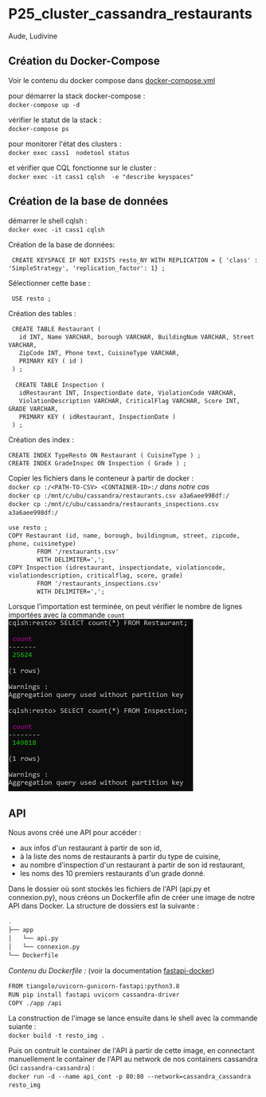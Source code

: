 # P25_cluster_cassandra_restaurants

Aude, Ludivine

## Création du Docker-Compose

Voir le contenu du docker compose dans [docker-compose.yml](docker-compose.yml)

pour démarrer la stack docker-compose :<br>
`docker-compose up -d`

vérifier le statut de la stack :<br>
`docker-compose ps`

pour monitorer l'état des clusters :<br>
`docker exec cass1  nodetool status`

et vérifier que CQL fonctionne sur le cluster :<br>
`docker exec -it cass1 cqlsh  -e "describe keyspaces"`

## Création de la base de données

démarrer le shell cqlsh : <br>
`docker exec -it cass1 cqlsh`

Création de la base de données:<br>
```cql
 CREATE KEYSPACE IF NOT EXISTS resto_NY WITH REPLICATION = { 'class' : 'SimpleStrategy', 'replication_factor': 1} ;
```

Sélectionner cette base :<br>
```cql
 USE resto ;
```

Création des tables :<br>
```cql
 CREATE TABLE Restaurant (
   id INT, Name VARCHAR, borough VARCHAR, BuildingNum VARCHAR, Street VARCHAR,
   ZipCode INT, Phone text, CuisineType VARCHAR,
   PRIMARY KEY ( id )
 ) ;
 
  CREATE TABLE Inspection (
   idRestaurant INT, InspectionDate date, ViolationCode VARCHAR,
   ViolationDescription VARCHAR, CriticalFlag VARCHAR, Score INT, GRADE VARCHAR,
   PRIMARY KEY ( idRestaurant, InspectionDate )
 ) ;
 ```
 
Création des index :
```cql
CREATE INDEX TypeResto ON Restaurant ( CuisineType ) ;
CREATE INDEX GradeInspec ON Inspection ( Grade ) ;
```

Copier les fichiers dans le conteneur à partir de docker :<br>
`docker cp :/<PATH-TO-CSV> <CONTAINER-ID>:/`
_dans notre cas_<br>
`docker cp :/mnt/c/ubu/cassandra/restaurants.csv a3a6aee998df:/`<br>
`docker cp :/mnt/c/ubu/cassandra/restaurants_inspections.csv a3a6aee998df:/`<br>

```cql
use resto ;
COPY Restaurant (id, name, borough, buildingnum, street, zipcode, phone, cuisinetype) 
        FROM '/restaurants.csv' 
        WITH DELIMITER=',';
COPY Inspection (idrestaurant, inspectiondate, violationcode, violationdescription, criticalflag, score, grade) 
        FROM '/restaurants_inspections.csv' 
        WITH DELIMITER=',';
```

Lorsque l'importation est terminée, on peut vérifier le nombre de lignes importées avec la commande `count`
![count](queryok.png)

## API

Nous avons créé une API pour accéder :
- aux infos d'un restaurant à partir de son id,
- à la liste des noms de restaurants à partir du type de cuisine,
- au nombre d'inspection d'un restaurant à partir de son id restaurant,
- les noms des 10 premiers restaurants d'un grade donné.

Dans le dossier où sont stockés les fichiers de l'API (api.py et connexion.py), nous créons un Dockerfile afin de créer une image de notre API dans Docker.
La structure de dossiers est la suivante :<br>

```bash
.
├── app
│   └── api.py
│   └── connexion.py
└── Dockerfile
```

_Contenu du Dockerfile :_ (voir la documentation [fastapi-docker](https://fastapi.tiangolo.com/deployment/docker))
```bash
FROM tiangolo/uvicorn-gunicorn-fastapi:python3.8
RUN pip install fastapi uvicorn cassandra-driver
COPY ./app /api
```

La construction de l'image se lance ensuite dans le shell avec la commande suiante :<br>
`docker build -t resto_img .`

Puis on contruit le container de l'API à partir de cette image, en connectant manuellement le container de l'API au network de nos containers cassandra (ici `cassandra-cassandra`) :<br>
`docker run -d --name api_cont -p 80:80 --network=cassandra_cassandra resto_img`









